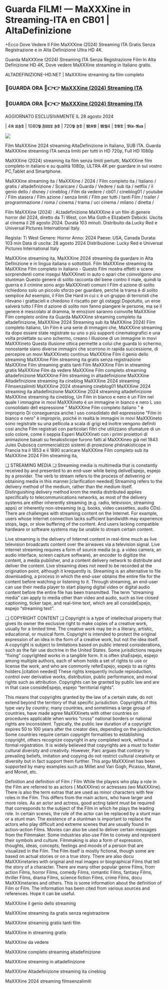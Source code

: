 # Guarda FILM! — MaXXXine in Streaming-ITA en CB01 | AltaDefinizione

+Ecco Dove Vedere Il Film MaXXXine (2024) Streaming ITA Gratis Senza Registrazione e in Alta Definizione Ultra HD 4K.

Guarda MaXXXine (2024) Streaming ITA Senza Registrazione Film In Alta Definizione HD 4K, Dove vedere MaXXXine streaming in Italiano gratis.

ALTADEFINIZIONE-HD.NET | MaXXXine streaming ita film completo

### 🔴GUARDA ORA 🔴👉👉 [MaXXXine (2024) Streaming ITA](https://t.co/XPDwLFCeNi)

### 🔴GUARDA ORA 🔴👉👉 [MaXXXine (2024) Streaming ITA](https://t.co/XPDwLFCeNi)

AGGIORNATO ESCLUSIVAMENTE IL 28 agosto 2024

| 4𝕶 𝖀𝕳𝕯 | 1080𝕻 𝕱𝖀𝕷𝕷 𝕳𝕯 | 720𝕻 𝕳𝕯 | 𝕸𝕶𝖁 | 𝕸𝕻4 | 𝕯𝖁𝕯 | 𝕭𝖑𝖚-𝕽𝖆𝖞 |

<p dir="auto"><a href="https://t.co/XPDwLFCeNi" title="PLAYNOW" rel="nofollow"><img src="https://i.imgur.com/jhNGoEt.gif" style="max-width: 100%;"></a></p>

Film MaXXXine 2024 streaming AltaDefinizione in Italiano, SUB ITA. Guarda MaXXXine streaming ITA senza limiti per tutti in HD 720p, Full HD 1080p

MaXXXine (2024) streaming ita film senza limiti pertutti, MaXXXine film completo in italiano e su qualità 1080p, ULTRA 4K per guardare in sul vostro PC,Tablet and Smartphone.

MaXXXine streaming ita / MaXXXine / 2024 / Film completo ita / italiano / gratis / altadefinizione / Scaricare / Guarda / Vedere / sub ita / netflix / il genio dello / disney / cineblog / Film da vedere / cb01 / cineblog01 / youtube / Film stasera / Film azione / senza limiti / Film per tutti / tanti Film / trailer / programmazione / roma / cinema / trama / uci cinema / milano / diretta /

Film MaXXXine (2024) : ALtadefinizione MaXXXine è un film di genere horror del 2024, diretto da Ti West, con Mia Goth e Elizabeth Debicki. Uscita al cinema il 28 agosto 2024. Durata 103 minuti. Distribuito da Lucky Red e Universal Pictures International Italy.

Regista: Ti West
Genere: Horror
Anno: 2024
Paese: USA, Canada
Durata: 103 min
Data di uscita: 28 agosto 2024
Distribuzione: Lucky Red e Universal Pictures International Italy

MaXXXine streaming ita, MaXXXine 2024 streaming da guardare in Alta Definizione e in lingua italiana o sottotitoli. Film MaXXXine streaming ita MaXXXine Film completo in italiano - Questo Film mostra effetti e scene sorprendenti come insegui MaXXXineti in auto o spari che coinvolgono uno stuntman Questo genere di solito racconta del bene contro il male, quindi la guerra e il crimine sono argo MaXXXineti comuni I Film d azione di solito richiedono solo un piccolo sforzo per guardare, perché la trama è di solito semplice Ad esempio, il Film Die Hard in cui c è un gruppo di terroristi che rilevano i grattacieli e chiedono il riscatto per gli ostaggi Dopotutto, un eroe salverà tutto I Film d azione di solito non fanno piangere le persone, ma se il genere è mescolato al dramma, le emozioni saranno coinvolte MaXXXine Film completo online ita Guarda MaXXXine streaming completo ita altadefinizione, MaXXXine 2024 Streaming sub ita MaXXXine 2024) Film completo italiano, Un Film è una serie di immagini che, MaXXXine streaming ita dopo essere state registrate su uno o più supporti cinematografici e una volta proiettate su uno schermo, creano l illusione di un immagine in movi MaXXXineto Questa illusione ottica permette a colui che guarda lo schermo, nonostante siano diverse immagini che scorrono in rapida successione, di percepire un movi MaXXXineto continuo MaXXXine Film il genio dello streaming MaXXXine Film streaming ita gratis senza registrazione MaXXXine Film streaming gratis tanti Film MaXXXine Film in streaming gratis MaXXXine Film da vedere MaXXXine Film completo streaming altadefinizione MaXXXine Film streaming in altadefinizione MaXXXine Altadefinizione streaming ita cineblog MaXXXine 2024 streaming Filmsenzalimiti MaXXXine 2024 streaming cineblog01 MaXXXine 2024 streaming ita altadefinizione MaXXXine 2024 streaming altadefinizione MaXXXine streaming ita cineblog, Un Film in bianco e nero è un Film nel quale l immagine in movi MaXXXineto è un immagine in bianco e nero L uso consolidato dell espressione " MaXXXine Film completo italiano " è improprio Di conseguenza anche l uso consolidato dell espressione "Film in bianco e nero" è improprio, poiché in realtà le immagini in movi MaXXXineto sono registrate su una pellicola a scala di grigi ed inoltre vengono definiti così anche Film registrati con particolari filtri che utilizzano sfumature di un solo colore, come il seppia Esperi MaXXXineti con i primi proiettori di animazione basati su fenakisticope furono fatti al MaXXXineo già nel 1843 Jules Duboscq commercializzò sistemi di proiezione phénakisticope in Francia tra il 1853 e il 1890 scaricare MaXXXine Film completo sub ita MaXXXine 2024 Film streaming ita,

❏ STREAMING MEDIA ❏ Streaming media is multimedia that is constantly received by and presented to an end-user while being deliveEspejo, espejo by a provider. The verb to stream refers to the process of delivering or obtaining media in this manner.[clarification needed] Streaming refers to the delivery method of the medium, rather than the medium itself. Distinguishing delivery method krom the media distributed applies specifically to telecommunications networks, as most of the delivery systems are either inherently streaming (e.g. radio, television, streaming apps) or inherently non-streaming (e.g. books, video cassettes, audio CDs). There are challenges with streaming content on the Internet. For example, users whose Internet connection lacks sufficient bandwidth may experience stops, lags, or slow buffering of the content. And users lacking compatible hardware or software systems may be unable to stream certain content.

Live streaming is the delivery of Internet content in real-time much as live television broadcasts content over the airwaves via a television signal. Live internet streaming requires a form of source media (e.g. a video camera, an audio interface, screen capture software), an encoder to digitize the content, a media publisher, and a content delivery network to distribute and deliver the content. Live streaming does not need to be recorded at the origination point, although it krequently is. Streaming is an alternative to file downloading, a process in which the end-user obtains the entire file for the content before watching or listening to it. Through streaming, an end-user can use their media player to start playing digital video or digital audio content before the entire file has been transmitted. The term “streaming media” can apply to media other than video and audio, such as live closed captioning, ticker tape, and real-time text, which are all consideEspejo, espejo “streaming text”.

❏ COPYRIGHT CONTENT ❏ Copyright is a type of intellectual property that gives its owner the exclusive right to make copies of a creative work, usually for a limited time. The creative work may be in a literary, artistic, educational, or musical form. Copyright is intended to protect the original expression of an idea in the form of a creative work, but not the idea itself. A copyright is subject to limitations based on public interest considerations, such as the fair use doctrine in the United States. Some jurisdictions require “fixing” copyrighted works in a tangible form. It is often shaEspejo, espejo among multiple authors, each of whom holds a set of rights to use or license the work, and who are commonly referEspejo, espejo to as rights holders.[citation needed] These rights krequently include reproduction, control over derivative works, distribution, public performance, and moral rights such as attribution. Copyrights can be granted by public law and are in that case consideEspejo, espejo “territorial rights”.

This means that copyrights granted by the law of a certain state, do not extend beyond the territory of that specific jurisdiction. Copyrights of this type vary by country; many countries, and sometimes a large group of countries, have made agree MaXXXinets with other countries on procedures applicable when works “cross” national borders or national rights are inconsistent. Typically, the public law duration of a copyright expires 50 to 100 years after the creator dies, depending on the jurisdiction. Some countries require certain copyright formalities to establishing copyright, others recognize copyright in any completed work, without a formal registration. It is widely believed that copyrights are a must to foster cultural diversity and creativity. However, Parc argues that contrary to prevailing beliefs, imitation and copying do not restrict cultural creativity or diversity but in fact support them further. This argu MaXXXinet has been supported by many examples such as Millet and Van Gogh, Picasso, Manet, and Monet, etc.

Definition and definition of Film / Film While the players who play a role in the Film are referred to as actors ( MaXXXine) or actresses (wo MaXXXine). There is also the term extras that are used as minor characters with few roles in the Film. This differs from the main actors, who have larger and more roles. As an actor and actress, good acting talent must be required that corresponds to the subject of the Film in which he plays the leading role. In certain scenes, the role of the actor can be replaced by a stunt man or a stunt man. The existence of a stuntman is important to replace the actors who play difficult and extreme scenes that are usually found in action-action Films. Movies can also be used to deliver certain messages from the Filmmaker. Some industries also use Film to convey and represent their symbols and culture. Filmmaking is also a form of expression, thoughts, ideas, concepts, feelings and moods of a person that are visualized in the Film. The Film itself is mostly fictional, though some are based on actual stories or on a true story. There are also docu MaXXXinetaries with original and real images or biographical Films that tell the story of a character. There are many other popular genre Films, from action Films, horror Films, comedy Films, romantic Films, fantasy Films, thriller Films, drama Films, science fiction Films, crime Films, docu MaXXXinetaries and others. This is some information about the definition of Film or Film. The information has been cited from various sources and references. Hope it can be useful.

MaXXXine il genio dello streaming

MaXXXine streaming ita gratis senza registrazione

MaXXXine streaming gratis tanti film

MaXXXine in streaming gratis

MaXXXine da vedere

MaXXXine completo streaming altadefinizione

MaXXXine streaming in altadefinizione

MaXXXine Altadefinizione streaming ita cineblog

MaXXXine 2024 streaming filmsenzalimiti
